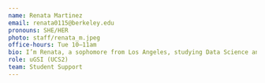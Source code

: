 ```yaml
---
name: Renata Martinez
email: renata0115@berkeley.edu
pronouns: SHE/HER
photo: staff/renata_m.jpeg
office-hours: Tue 10–11am
bio: I’m Renata, a sophomore from Los Angeles, studying Data Science and Computer Science who loves boba, listening to Spanish music, dancing, and teaching! I’m so excited to meet all of you and I hope you all enjoy Data 8 as much as I did!
role: uGSI (UCS2)
team: Student Support
---
```

